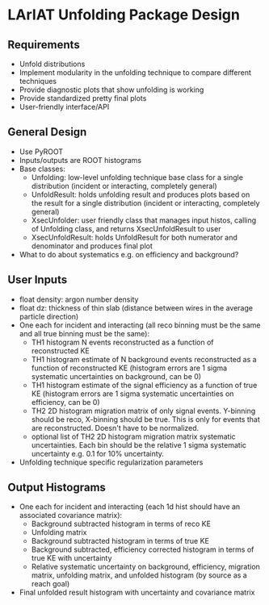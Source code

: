 LArIAT Unfolding Package Design
===============================

Requirements
------------

- Unfold distributions
- Implement modularity in the unfolding technique to compare different techniques
- Provide diagnostic plots that show unfolding is working
- Provide standardized pretty final plots
- User-friendly interface/API

General Design
--------------

- Use PyROOT
- Inputs/outputs are ROOT histograms
- Base classes:
  - Unfolding: low-level unfolding technique base class for a single distribution (incident or interacting, completely general)
  - UnfoldResult: holds unfolding result and produces plots based on the result for a single distribution (incident or interacting, completely general)
  - XsecUnfolder: user friendly class that manages input histos, calling of Unfolding class, and returns XsecUnfoldResult to user
  - XsecUnfoldResult: holds UnfoldResult for both numerator and denominator and produces final plot
- What to do about systematics e.g. on efficiency and background?

User Inputs
-----------

- float density: argon number density
- float dz: thickness of thin slab (distance between wires in the average particle direction)
- One each for incident and interacting (all reco binning must be the same and all true binning must be the same):
  - TH1 histogram N events reconstructed as a function of reconstructed KE
  - TH1 histogram estimate of N background events reconstructed as a function of reconstructed KE (histogram errors are 1 sigma systematic uncertainties on background, can be 0)
  - TH1 histogram estimate of the signal efficiency as a function of true KE (histogram errors are 1 sigma systematic uncertainties on efficiency, can be 0)
  - TH2 2D histogram migration matrix of only signal events. Y-binning should be reco, X-binning should be true. This is only for events that are reconstructed. Doesn't have to be normalized.
  - optional list of TH2 2D histogram migration matrix systematic uncertainties. Each bin should be the relative 1 sigma systematic uncertainty e.g. 0.1 for 10% uncertainty.
- Unfolding technique specific regularization parameters

Output Histograms
-----------------

- One each for incident and interacting (each 1d hist should have an associated covariance matrix):
  - Background subtracted histogram in terms of reco KE
  - Unfolding matrix
  - Background subtracted histogram in terms of true KE
  - Background subtracted, efficiency corrected histogram in terms of true KE with uncertainty
  - Relative systematic uncertainty on background, efficiency, migration matrix, unfolding matrix, and unfolded histogram (by source as a reach goal)
- Final unfolded result histogram with uncertainty and covariance matrix
